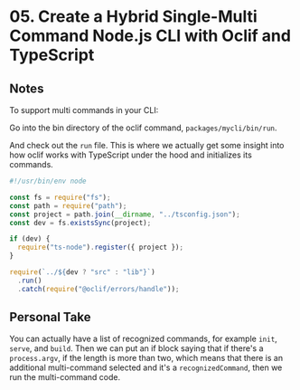 # 05. Create a Hybrid Single-Multi Command Node.js CLI with Oclif and TypeScript

## Notes

To support multi commands in your CLI:

Go into the bin directory of the oclif command, `packages/mycli/bin/run`.

And check out the `run` file. This is where we actually get some insight into how oclif works with TypeScript under the hood and initializes its commands.

```javascript
#!/usr/bin/env node

const fs = require("fs");
const path = require("path");
const project = path.join(__dirname, "../tsconfig.json");
const dev = fs.existsSync(project);

if (dev) {
  require("ts-node").register({ project });
}

require(`../${dev ? "src" : "lib"}`)
  .run()
  .catch(require("@oclif/errors/handle"));
```

## Personal Take

You can actually have a list of recognized commands, for example `init`, `serve`, and `build`. Then we can put an if block saying that if there's a `process.argv`, if the length is more than two, which means that there is an additional multi-command selected and it's a `recognizedCommand`, then we run the multi-command code.
